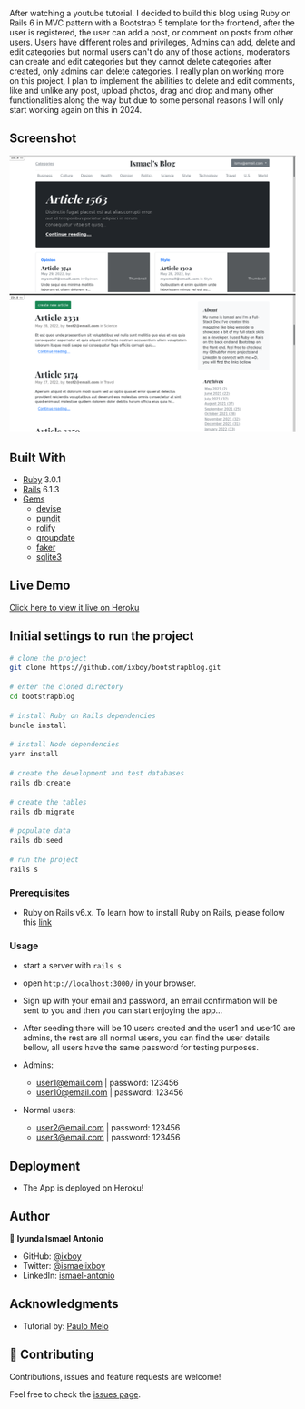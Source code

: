 After watching a youtube tutorial. I decided to build this blog using Ruby on Rails 6 in MVC pattern with a Bootstrap 5 template for the frontend, after the user is registered, the user can add a post, or comment on posts from other users. Users have different roles and privileges, Admins can add, delete and edit categories but normal users can't do any of those actions, moderators can create and edit categories but they cannot delete categories after created, only admins can delete categories.
I really plan on working more on this project, I plan to implement the abilities to delete and edit comments, like and unlike any post, upload photos, drag and drop and many other functionalities along the way but due to some personal reasons I will only start working again on this in 2024.

## Screenshot

![screenshot](./app/assets/images/main_screenshot.png)
![screenshot](./app/assets/images/second_screenshot.png)

## Built With

- [Ruby](https://www.ruby-lang.org/en/) 3.0.1
- [Rails](https://guides.rubyonrails.org/getting_started.html) 6.1.3
- [Gems](https://rubygems.org/)
  - [devise](https://github.com/heartcombo/devise)
  - [pundit](https://github.com/varvet/pundit)
  - [rolify](https://github.com/RolifyCommunity/rolify)
  - [groupdate](https://github.com/ankane/groupdate)
  - [faker](https://github.com/faker-ruby/faker)
  - [sqlite3](https://github.com/sparklemotion/sqlite3-ruby)

## Live Demo

[Click here to view it live on Heroku](https://bootstrap-rails-blog-b7556c55d018.herokuapp.com/)

## Initial settings to run the project

```bash
# clone the project
git clone https://github.com/ixboy/bootstrapblog.git

# enter the cloned directory
cd bootstrapblog

# install Ruby on Rails dependencies
bundle install

# install Node dependencies
yarn install

# create the development and test databases
rails db:create

# create the tables
rails db:migrate

# populate data
rails db:seed

# run the project
rails s
```

### Prerequisites

- Ruby on Rails v6.x. To learn how to install Ruby on Rails, please follow this [link](https://guides.rubyonrails.org/getting_started.html)

### Usage

- start a server with `rails s`

- open `http://localhost:3000/` in your browser.

- Sign up with your email and password, an email confirmation will be sent to you and then you can start enjoying the app...

- After seeding there will be 10 users created and the user1 and user10 are admins, the rest are all normal users, you can find the user details bellow, all users have the same password for testing purposes.
- Admins:
  - user1@email.com | password: 123456
  - user10@email.com | password: 123456
- Normal users:
  - user2@email.com | password: 123456
  - user3@email.com | password: 123456


## Deployment

- The App is deployed on Heroku!

## Author

👤 **Iyunda Ismael Antonio**

- GitHub: [@ixboy](https://github.com/ixboy)
- Twitter: [@ismaelixboy](https://twitter.com/ismaelixboy)
- LinkedIn: [ismael-antonio](https://www.linkedin.com/in/ismaelantonio/)


## Acknowledgments

- Tutorial by: [Paulo Melo](https://github.com/peimelo)


## 🤝 Contributing

Contributions, issues and feature requests are welcome!

Feel free to check the [issues page](https://github.com/ixboy/bootstrapblog/issues).
